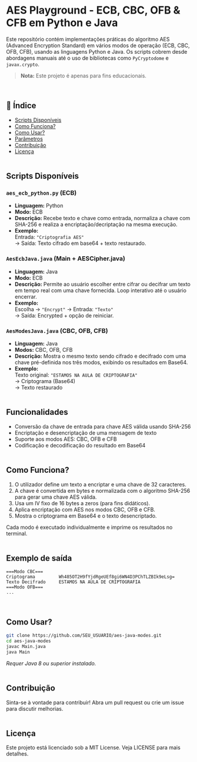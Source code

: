 # AES Playground - ECB, CBC, OFB & CFB em Python e Java

Este repositório contém implementações práticas do algoritmo AES (Advanced Encryption Standard) em vários modos de operação (ECB, CBC, OFB, CFB), usando as linguagens Python e Java. Os scripts cobrem desde abordagens manuais até o uso de bibliotecas como `PyCryptodome` e `javax.crypto`.

> **Nota:** Este projeto é apenas para fins educacionais.

<br>

## 📑 Índice
- [Scripts Disponíveis](#-scripts-disponíveis)
- [Como Funciona?](#️-como-funciona)
- [Como Usar?](#-como-usar)
- [Parâmetros](#️-parâmetros)
- [Contribuição](#-contribuição)
- [Licença](#-licença)
<br><br>

## Scripts Disponíveis

### `aes_ecb_python.py` (ECB)

- **Linguagem:** Python  
- **Modo:** ECB  
- **Descrição:** Recebe texto e chave como entrada, normaliza a chave com SHA-256 e realiza a encriptação/decriptação na mesma execução.  
- **Exemplo:**  
  Entrada: `"Criptografia AES"`  
  → Saída: Texto cifrado em base64 + texto restaurado.

### `AesEcbJava.java` (Main + AESCipher.java)

- **Linguagem:** Java  
- **Modo:** ECB  
- **Descrição:** Permite ao usuário escolher entre cifrar ou decifrar um texto em tempo real com uma chave fornecida. Loop interativo até o usuário encerrar.  
- **Exemplo:**  
  Escolha → `"Encrypt"` → Entrada: `"Texto"`  
  → Saída: Encrypted + opção de reiniciar.

### `AesModesJava.java` (CBC, OFB, CFB)

- **Linguagem:** Java  
- **Modos:** CBC, OFB, CFB  
- **Descrição:** Mostra o mesmo texto sendo cifrado e decifrado com uma chave pré-definida nos três modos, exibindo os resultados em Base64.  
- **Exemplo:**  
  Texto original: `"ESTAMOS NA AULA DE CRIPTOGRAFIA"`  
  → Criptograma (Base64)  
  → Texto restaurado
<br><br>

## Funcionalidades
- Conversão da chave de entrada para chave AES válida usando SHA-256
- Encriptação e desencriptação de uma mensagem de texto
- Suporte aos modos AES: CBC, OFB e CFB
- Codificação e decodificação do resultado em Base64
<br><br>

## Como Funciona?
1. O utilizador define um texto a encriptar e uma chave de 32 caracteres.
2. A chave é convertida em bytes e normalizada com o algoritmo SHA-256 para gerar uma chave AES válida.
3. Usa um IV fixo de 16 bytes a zeros (para fins didáticos).
4. Aplica encriptação com AES nos modos CBC, OFB e CFB.
5. Mostra o criptograma em Base64 e o texto desencriptado.

Cada modo é executado individualmente e imprime os resultados no terminal.
<br><br>

## Exemplo de saída
```
===Modo CBC===
Criptograma 		Wh485OT2H9fYjdRgeUEf8gi6WN4D3PChTLZBIk9eLsg=
Texto Decifrado 	ESTAMOS NA AULA DE CRIPTOGRAFIA
===Modo OFB===
...
```
<br>

## Como Usar?

```bash
git clone https://github.com/SEU_USUARIO/aes-java-modes.git
cd aes-java-modes
javac Main.java
java Main
```
_Requer Java 8 ou superior instalado._
<br><br>

## Contribuição
Sinta-se à vontade para contribuir! Abra um pull request ou crie um issue para discutir melhorias.
<br><br>

## Licença
Este projeto está licenciado sob a MIT License. Veja LICENSE para mais detalhes.

